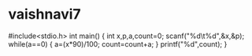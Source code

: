 # vaishnavi7
#include<stdio.h>
int main()
{
int x,p,a,count=0;
scanf("%d\t%d",&x,&p);
while(a==0)
{
a=(x*90)/100;
count=count+a;
}
printf("%d",count);
}

